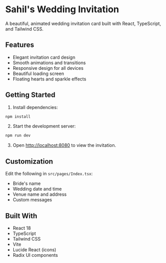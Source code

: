 # Sahil's Wedding Invitation

A beautiful, animated wedding invitation card built with React, TypeScript, and Tailwind CSS.

## Features

- Elegant invitation card design
- Smooth animations and transitions
- Responsive design for all devices
- Beautiful loading screen
- Floating hearts and sparkle effects

## Getting Started

1. Install dependencies:
```bash
npm install
```

2. Start the development server:
```bash
npm run dev
```

3. Open [http://localhost:8080](http://localhost:8080) to view the invitation.

## Customization

Edit the following in `src/pages/Index.tsx`:
- Bride's name
- Wedding date and time
- Venue name and address
- Custom messages

## Built With

- React 18
- TypeScript
- Tailwind CSS
- Vite
- Lucide React (icons)
- Radix UI components